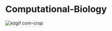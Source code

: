 # Computational-Biology


![ezgif com-crop](https://user-images.githubusercontent.com/112930532/234522958-2322011f-bd2b-48fb-b2ba-3e1fa239358e.gif)
